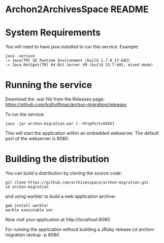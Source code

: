 Archon2ArchivesSpace README
================
# System Requirements

You will need to have java installed to run this service. Example:

    java -version
    -> Java(TM) SE Runtime Environment (build 1.7.0_17-b02)
    -> Java HotSpot(TM) 64-Bit Server VM (build 23.7-b01, mixed mode)

# Running the service

Download the .war file from the Releases page: https://github.com/lcdhoffman/archon-migration/releases

To run the service:

    java -jar archon-migration.war [--httpPort=XXXX]

This will start the application within an embedded webserver. The default port of the webserver is 8080.

# Building the distribution

You can build a distribution by cloning the source code:

    git clone https://github.com/archivesspace/archon-migration.git
    cd archon-migration

and using warbler to build a web application archive:

    gem install warbler
    warble executable war

Now visit your application at http://localhost:8080

For running the application without building a JRuby release
	cd archon-migration
	rackup -p 8080
